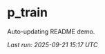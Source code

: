 # p_train

Auto-updating README demo.

<!--START_SECTION:status-->
_Last run: 2025-09-21 15:17 UTC_
<!--END_SECTION:status-->

































































































































































































































































































































































































































































































































































































































































































































































